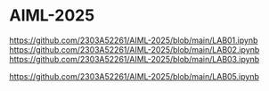 # AIML-2025
https://github.com/2303A52261/AIML-2025/blob/main/LAB01.ipynb
https://github.com/2303A52261/AIML-2025/blob/main/LAB02.ipynb
https://github.com/2303A52261/AIML-2025/blob/main/LAB03.ipynb

https://github.com/2303A52261/AIML-2025/blob/main/LAB05.ipynb
